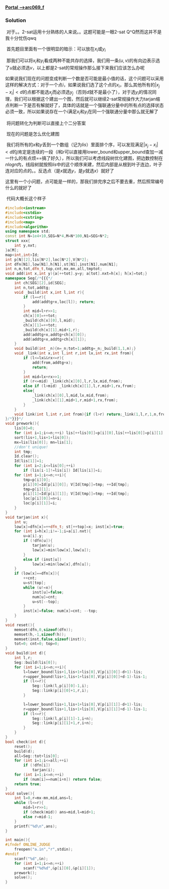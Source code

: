 [**Portal -->arc069_f**](https://arc069.contest.atcoder.jp/tasks/arc069_d)

### Solution

​	对于。。2-sat运用十分熟练的人来说。。这题可能是一眼2-sat Q^Q然而这并不是我十分忧伤qwq

​	首先题目里面有一个很明显的暗示：可以放在$x_i$或$y_i$

​	那我们可以将$x_i$和$y_i$看成两种不能共存的选择，我们用一条$(u,v)$的有向边表示选了$u$就必须选$v$，以上都是2-sat的常规操作那么接下来我们应该怎么办呢

​	如果说我们现在的问题变成判断一个数是否可能是最小值的话，这个问题可以采用这样的解决方式：对于一个点$i$，如果说我们选了这个点的$x_i$，那么其他所有的$|x_j-x_i|<d$的点都不能选$x_j$而必须选$y_j$（否则$d$就不是最小了），对于选$y_i$的情况同理，我们可以根据这个建出一个图，然后就可以继续2-sat常规操作大力tarjan缩点判断一下是否有解就好了，具体的话就是一个强联通分量中的所有点的选择状态必须一致，所以如果说存在一个$i$满足$x_i$和$y_i$在同一个强联通分量中那么就无解了

​	将问题转化为判断可以直接上个二分答案

​	现在的问题是怎么优化建图

​	我们将所有的$x$和$y$丢到一个数组（记为$lis$）里面排个序，可以发现满足$|x_j-x_i|<d$的$j$肯定是连续的一段（$l$和$r$可以直接用lower_bound和upper_bound查加一减一什么的有点烦==搞了好久），所以我们可以考虑线段树优化建图，把边数控制在$nlogn$内，线段树就按照$lis$中的这个顺序来建，然后内部是从根到叶子连边，叶子连对应的点的。。反选点（是$x$就选$y$，是$y$就选$x$）就好了

​	这里有一个小问题，点可能是一样的，那我们排完序之后不要去重，然后照常编号什么的就好了



​	代码大概长这个样子

```C++
#include<iostream>
#include<cstdio>
#include<cstring>
#include<map>
#include<algorithm>
using namespace std;
const int N=1e4+10,SEG=N*4,M=N*100,N1=SEG+N*2;
struct xxx{
	int y,nxt;
}a[M];
map<int,int>Id;
int p[N][2],lis[N*2],loc[N*2],V[N*2];
int dfn[N1],low[N1],h[N1],st[N1],inst[N1],num[N1];
int n,m,tot,dfn_t,top,cnt,mx,mn,all,tmptot;
void add(int x,int y){a[++tot].y=y; a[tot].nxt=h[x]; h[x]=tot;}
namespace Seg{/*{{{*/
	int ch[SEG][2],id[SEG];
	int n,tot,addtg;
	void _build(int x,int l,int r){
		if (l==r){
			add(addtg+x,loc[l]); return;
		}
		int mid=l+r>>1;
		ch[x][0]=++tot; 
		_build(ch[x][0],l,mid);
		ch[x][1]=++tot; 
		_build(ch[x][1],mid+1,r);
		add(addtg+x,addtg+ch[x][0]);
		add(addtg+x,addtg+ch[x][1]);
	}
	void build(int _n){n=_n;tot=1;addtg=_n;_build(1,1,n);}
	void _link(int x,int l,int r,int lx,int rx,int from){
		if (l<=lx&&rx<=r){
			add(from,addtg+x);
			return;
		}
		int mid=lx+rx>>1;
		if (r<=mid) _link(ch[x][0],l,r,lx,mid,from);
		else if (l>mid) _link(ch[x][1],l,r,mid+1,rx,from);
		else{
			_link(ch[x][0],l,mid,lx,mid,from);
			_link(ch[x][1],mid+1,r,mid+1,rx,from);
		}
	}
	void link(int l,int r,int from){if (l>r) return;_link(1,l,r,1,n,from);}
}/*}}}*/
void prework(){
	lis[0]=0;
	for (int i=1;i<=n;++i) lis[++lis[0]]=p[i][0],lis[++lis[0]]=p[i][1];
	sort(lis+1,lis+1+lis[0]);
	mx=lis[lis[0]]; mn=lis[1];
	//don't unique!
	int tmp;
	Id.clear();
	Id[lis[1]]=1;
	for (int i=2;i<=lis[0];++i)
		if (lis[i-1]!=lis[i]) Id[lis[i]]=i;
	for (int i=1;i<=n;++i){
		tmp=p[i][0];
		p[i][0]=Id[p[i][0]]; V[Id[tmp]]=tmp; ++Id[tmp];
		tmp=p[i][1];
		p[i][1]=Id[p[i][1]]; V[Id[tmp]]=tmp; ++Id[tmp];
		loc[p[i][0]]=n+i;
		loc[p[i][1]]=i;
	}
}
void tarjan(int x){
	int u;
	low[x]=dfn[x]=++dfn_t; st[++top]=x; inst[x]=true;
	for (int i=h[x];i!=-1;i=a[i].nxt){
		u=a[i].y;
		if (!dfn[u]){
			tarjan(u);
			low[x]=min(low[x],low[u]);
		}
		else if (inst[u])
			low[x]=min(low[x],dfn[u]);
	}
	if (low[x]==dfn[x]){
		++cnt;
		u=st[top];
		while (u!=x){
			inst[u]=false;
			num[u]=cnt;
			u=st[--top];
		}
		inst[x]=false; num[x]=cnt; --top;
	}
}
void reset(){
	memset(dfn,0,sizeof(dfn));
	memset(h,-1,sizeof(h));
	memset(inst,false,sizeof(inst));
	tot=0; cnt=0; top=0;
}
void build(int d){
	int l,r;
	Seg::build(lis[0]);
	for (int i=1;i<=n;++i){
		l=lower_bound(lis+1,lis+1+lis[0],V[p[i][0]]-d+1)-lis;
		r=upper_bound(lis+1,lis+1+lis[0],V[p[i][0]]+d-1)-lis-1;
		if (l<=r){
			Seg::link(l,p[i][0]-1,i);
			Seg::link(p[i][0]+1,r,i);
		}

		l=lower_bound(lis+1,lis+1+lis[0],V[p[i][1]]-d+1)-lis;
		r=upper_bound(lis+1,lis+1+lis[0],V[p[i][1]]+d-1)-lis-1;
		if (l<=r){
			Seg::link(l,p[i][1]-1,i+n);
			Seg::link(p[i][1]+1,r,i+n);
		}
	}
}
bool check(int d){
	reset();
	build(d);
	all=Seg::tot+lis[0];
	for (int i=1;i<=all;++i)
		if (!dfn[i])
			tarjan(i);
	for (int i=1;i<=n;++i)
		if (num[i]==num[i+n]) return false;
	return true;
}
void solve(){
	int l=0,r=mx-mn,mid,ans=l;
	while (l<=r){
		mid=l+r>>1;
		if (check(mid)) ans=mid,l=mid+1;
		else r=mid-1;
	}
	printf("%d\n",ans);
}

int main(){
#ifndef ONLINE_JUDGE
	freopen("a.in","r",stdin);
#endif
	scanf("%d",&n);
	for (int i=1;i<=n;++i)
		scanf("%d%d",&p[i][0],&p[i][1]);
	prework();
	solve();
}
```



​	